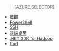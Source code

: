 ﻿> [AZURE.SELECTOR]
- [概觀](hdinsight-use-pig.md)
- [PowerShell](hdinsight-hadoop-use-pig-powershell.md)
- [SSH](hdinsight-hadoop-use-pig-ssh.md)
- [遠端桌面](hdinsight-hadoop-use-pig-remote-desktop.md)
- [.NET SDK for Hadoop](hdinsight-hadoop-use-pig-dotnet-sdk.md)
- [Curl](hdinsight-hadoop-use-pig-curl.md)
<!--HONumber=47-->
